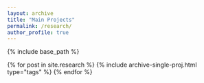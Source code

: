 ```yaml
---
layout: archive
title: "Main Projects"
permalink: /research/
author_profile: true
---
```

{% include base_path %}

<div class="grid">
  <div class="wrapper">
    {% for post in site.research %}
      {% include archive-single-proj.html type="tags" %}
    {% endfor %}
  </div>
</div>

